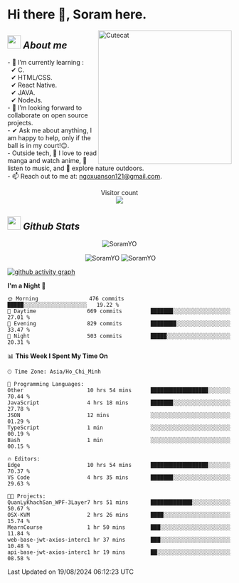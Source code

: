 # Hi there 👋, Soram here. 
 
<img align="right" width=300px alt="Cutecat" src="https://c.tenor.com/K33MDwMai28AAAAC/nyochio-d4dj.gif" />

## <img src="https://c.tenor.com/q8EQYnb8VLcAAAAi/re-zero.gif" width="30px">&nbsp;***About me***
 
\- 🌱 I’m currently learning :
  <br> &nbsp; ✔ C.
  <br> &nbsp; ✔ HTML/CSS.
  <br> &nbsp; ✔ React Native.
  <br> &nbsp; ✔ JAVA.
   <br> &nbsp; ✔ NodeJs.
<br> \- 👯 I’m looking forward to collaborate on open source projects.
<br> \- ✔ Ask me about anything, I am happy to help, only if the ball is in my court!😉.
<br> \- Outside tech,  📖 I love to read manga and watch anime, 🎵 listen to music, and 🌴 explore nature outdoors.
<br> \- 📫 Reach out to me at: ngoxuanson121@gmail.com.

<p align="center"> 
  Visitor count<br>
  <img src="https://profile-counter.glitch.me/SoramYO/count.svg" />
</p>

## <img src="https://c.tenor.com/moaQHad4VcMAAAAi/ram-dance.gif" width="30px">&nbsp;***Github Stats***
<p align="center"> <img src="https://komarev.com/ghpvc/?username=SoramYO" alt="SoramYO" /> </p>

<p align="center">&nbsp;<img align="center" src="https://github-readme-stats.vercel.app/api?username=SoramYO&theme=gotham&show_icons=true" alt="SoramYO" />

<img align="center" src="http://github-readme-streak-stats.herokuapp.com?user=SoramYO&theme=gotham&hide_border=true&date_format=M%20j%5B%2C%20Y%5D" alt="SoramYO" />


[![github activity graph](https://github-readme-activity-graph.vercel.app/graph?username=SoramYO&theme=tokyo-night)](https://github.com/SoramYO/github-readme-activity-graph)


<!--START_SECTION:waka-->
**I'm a Night 🦉** 

```text
🌞 Morning                476 commits         █████░░░░░░░░░░░░░░░░░░░░   19.22 % 
🌆 Daytime                669 commits         ███████░░░░░░░░░░░░░░░░░░   27.01 % 
🌃 Evening                829 commits         ████████░░░░░░░░░░░░░░░░░   33.47 % 
🌙 Night                  503 commits         █████░░░░░░░░░░░░░░░░░░░░   20.31 % 
```


📊 **This Week I Spent My Time On** 

```text
🕑︎ Time Zone: Asia/Ho_Chi_Minh

💬 Programming Languages: 
Other                    10 hrs 54 mins      ██████████████████░░░░░░░   70.44 % 
JavaScript               4 hrs 18 mins       ███████░░░░░░░░░░░░░░░░░░   27.78 % 
JSON                     12 mins             ░░░░░░░░░░░░░░░░░░░░░░░░░   01.29 % 
TypeScript               1 min               ░░░░░░░░░░░░░░░░░░░░░░░░░   00.19 % 
Bash                     1 min               ░░░░░░░░░░░░░░░░░░░░░░░░░   00.15 % 

🔥 Editors: 
Edge                     10 hrs 54 mins      ██████████████████░░░░░░░   70.37 % 
VS Code                  4 hrs 35 mins       ███████░░░░░░░░░░░░░░░░░░   29.63 % 

🐱‍💻 Projects: 
QuanLyKhachSan_WPF-3Layer7 hrs 51 mins       █████████████░░░░░░░░░░░░   50.67 % 
OSX-KVM                  2 hrs 26 mins       ████░░░░░░░░░░░░░░░░░░░░░   15.74 % 
MearnCourse              1 hr 50 mins        ███░░░░░░░░░░░░░░░░░░░░░░   11.84 % 
web-base-jwt-axios-interc1 hr 37 mins        ███░░░░░░░░░░░░░░░░░░░░░░   10.48 % 
api-base-jwt-axios-interc1 hr 19 mins        ██░░░░░░░░░░░░░░░░░░░░░░░   08.58 % 
```


 Last Updated on 19/08/2024 06:12:23 UTC
<!--END_SECTION:waka-->
